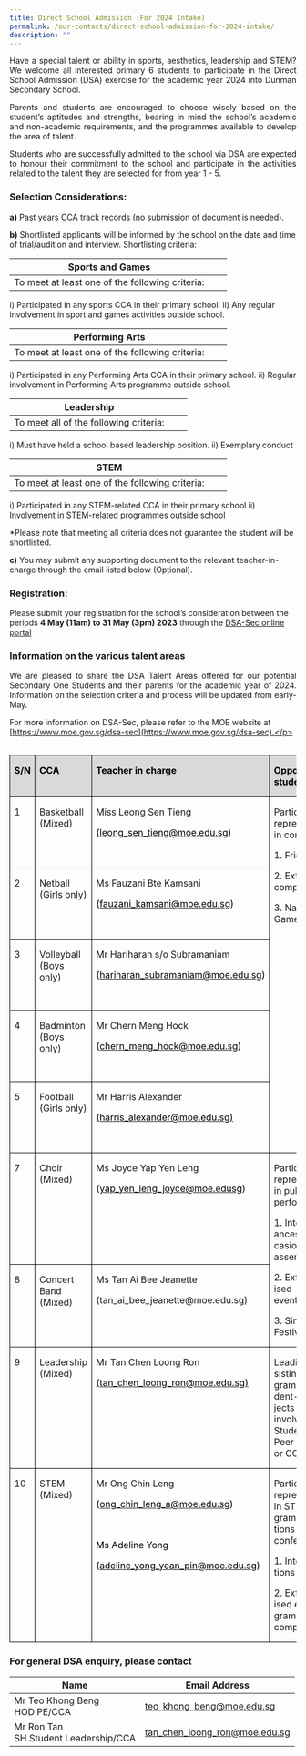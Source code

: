 ```yaml
---
title: Direct School Admission (For 2024 Intake)
permalink: /our-contacts/direct-school-admission-for-2024-intake/
description: ""
---
```

<p style="text-align: justify;">Have a special talent or ability in sports, aesthetics, leadership and STEM? We welcome all interested primary 6 students to participate in the Direct School Admission (DSA) exercise for the academic year 2024 into Dunman Secondary School.</p>

<p style="text-align: justify;">Parents and students are encouraged to choose wisely based on the student’s aptitudes and strengths, bearing in mind the school’s academic and non-academic requirements, and the programmes available to develop the area of talent.</p>

<p style="text-align: justify;">Students who are successfully admitted to the school via DSA are expected to honour their commitment to the school and participate in the activities related to the talent they are selected for from year 1 - 5.</p>


### Selection Considerations:

<b>a)</b> Past years CCA track records (no submission of document is needed).

<b>b)</b> Shortlisted applicants will be informed by the school on the date and time of trial/audition and interview. Shortlisting criteria:



| Sports and Games |  |  |
| -------- | -------- | -------- |
| To meet at least one of the following criteria:
i) Participated in any sports CCA in their primary school.
ii) Any regular involvement in sport and games activities outside school.

| Performing Arts |  |  |
| -------- | -------- | -------- |
| To meet at least one of the following criteria:
i) Participated in any Performing Arts CCA in their primary school.
ii) Regular involvement in Performing Arts programme outside school.

| Leadership |  |  |
| -------- | -------- | -------- |
| To meet all of the following criteria:
i) Must have held a school based leadership position.
ii) Exemplary conduct

| STEM |  |  |
| -------- | -------- | -------- |
| To meet at least one of the following criteria:
i) Participated in any STEM-related CCA in their primary school
ii) Involvement in STEM-related programmes outside school


*Please note that meeting all criteria does not guarantee the student will be shortlisted.

<b>c)</b> You may submit any supporting document to the relevant teacher-in-charge through the email listed below (Optional).

### Registration:

Please submit your registration for the school’s consideration between the periods <b>4 May (11am) to 31 May (3pm) 2023</b> through the [DSA-Sec online portal](https://www.moe.gov.sg/secondary/dsa/application)

### Information on the various talent areas

<p style="text-align: justify;">  
We are pleased to share the DSA Talent Areas offered for our potential Secondary One Students and their parents for the academic year of 2024. Information on the selection criteria and process will be updated from early-May.

For more information on DSA-Sec, please refer to the MOE website at [https://www.moe.gov.sg/dsa-sec](https://www.moe.gov.sg/dsa-sec).</p>


<table style="undefined;table-layout: fixed; width: 621px">
<colgroup>
<col style="width: 105px">
<col style="width: 300px">
<col style="width: 300px">
</colgroup>
<thead>
  <tr>
  </tr></thead></table><table class="MsoTableGrid" border="1" cellspacing="0" cellpadding="0" style="border-collapse:collapse;border:none;mso-border-alt:solid windowtext .5pt;
 mso-yfti-tbllook:1184;mso-padding-alt:0in 5.4pt 0in 5.4pt">
 <tbody><tr style="mso-yfti-irow:0;mso-yfti-firstrow:yes">
  <td width="37" valign="top" style="width:28.0pt;border:solid windowtext 1.0pt;
  mso-border-alt:solid windowtext .5pt;background:#D9D9D9;mso-background-themecolor:
  background1;mso-background-themeshade:217;padding:0in 5.4pt 0in 5.4pt">
  <p class="MsoNormal"><b><span lang="EN-GB" style="color:black;mso-color-alt:windowtext;
  mso-ansi-language:EN-GB">S/N</span></b><b><span lang="EN-GB" style="mso-ansi-language:
  EN-GB"></span></b></p>
  </td>
  <td width="124" valign="top" style="width:93.25pt;border:solid windowtext 1.0pt;
  border-left:none;mso-border-left-alt:solid windowtext .5pt;mso-border-alt:
  solid windowtext .5pt;background:#D9D9D9;mso-background-themecolor:background1;
  mso-background-themeshade:217;padding:0in 5.4pt 0in 5.4pt">
  <p class="MsoNormal"><b><span lang="EN-GB" style="color:black;mso-color-alt:windowtext;
  mso-ansi-language:EN-GB">CCA</span></b><u><span lang="EN-GB" style="color:black;
  mso-themecolor:text1;mso-ansi-language:EN-GB"></span></u></p>
  </td>
  <td width="258" valign="top" style="width:193.5pt;border:solid windowtext 1.0pt;
  border-left:none;mso-border-left-alt:solid windowtext .5pt;mso-border-alt:
  solid windowtext .5pt;background:#D9D9D9;mso-background-themecolor:background1;
  mso-background-themeshade:217;padding:0in 5.4pt 0in 5.4pt">
  <p class="MsoNormal"><b><span lang="EN-GB" style="color:black;mso-color-alt:windowtext;
  mso-ansi-language:EN-GB">Teacher in charge</span></b><b><span lang="EN-GB" style="mso-ansi-language:EN-GB"></span></b></p>
  </td>
  <td width="204" valign="top" style="width:152.75pt;border:solid windowtext 1.0pt;
  border-left:none;mso-border-left-alt:solid windowtext .5pt;mso-border-alt:
  solid windowtext .5pt;background:#D9D9D9;mso-background-themecolor:background1;
  mso-background-themeshade:217;padding:0in 5.4pt 0in 5.4pt">
  <p class="MsoNormal"><b><span lang="EN-GB" style="color:black;mso-color-alt:windowtext;
  mso-ansi-language:EN-GB">Opportunities For students</span></b><b><span lang="EN-GB" style="mso-ansi-language:EN-GB"></span></b></p>
  </td>
 </tr>
 <tr style="mso-yfti-irow:1">
  <td width="37" valign="top" style="width:28.0pt;border:solid windowtext 1.0pt;
  border-top:none;mso-border-top-alt:solid windowtext .5pt;mso-border-alt:solid windowtext .5pt;
  padding:0in 5.4pt 0in 5.4pt">
  <p class="MsoNormal"><span lang="EN-GB" style="mso-ansi-language:EN-GB">1</span></p>
  </td>
  <td width="124" valign="top" style="width:93.25pt;border-top:none;border-left:
  none;border-bottom:solid windowtext 1.0pt;border-right:solid windowtext 1.0pt;
  mso-border-top-alt:solid windowtext .5pt;mso-border-left-alt:solid windowtext .5pt;
  mso-border-alt:solid windowtext .5pt;padding:0in 5.4pt 0in 5.4pt">
  <p class="MsoNormal"><span lang="EN-GB" style="mso-ansi-language:EN-GB">Basketball
  (Mixed)</span></p>
  </td>
  <td width="258" valign="top" style="width:193.5pt;border-top:none;border-left:
  none;border-bottom:solid windowtext 1.0pt;border-right:solid windowtext 1.0pt;
  mso-border-top-alt:solid windowtext .5pt;mso-border-left-alt:solid windowtext .5pt;
  mso-border-alt:solid windowtext .5pt;padding:0in 5.4pt 0in 5.4pt">
  <p class="MsoNormal"><span lang="EN-GB" style="mso-ansi-language:EN-GB">Miss
  Leong Sen Tieng</span></p>
  <p class="MsoNormal"><span lang="EN-GB" style="color:black;mso-themecolor:text1;
  mso-ansi-language:EN-GB">(</span><a href="mailto:leong_sen_tieng@moe.edu.sg"><span lang="EN-GB" style="color:black;mso-themecolor:text1;mso-ansi-language:EN-GB;
  text-decoration:none;text-underline:none">leong_sen_tieng@moe.edu.sg</span></a><span lang="EN-GB" style="color:black;mso-themecolor:text1;mso-ansi-language:EN-GB">)</span></p>
  <p class="MsoNormal"><span lang="EN-GB" style="mso-ansi-language:EN-GB">&nbsp;</span></p>
  </td>
  <td width="204" rowspan="5" valign="top" style="width:152.75pt;border-top:none;
  border-left:none;border-bottom:solid windowtext 1.0pt;border-right:solid windowtext 1.0pt;
  mso-border-top-alt:solid windowtext .5pt;mso-border-left-alt:solid windowtext .5pt;
  mso-border-alt:solid windowtext .5pt;padding:0in 5.4pt 0in 5.4pt">
  <p class="MsoNormal"><span lang="EN-GB" style="mso-ansi-language:EN-GB">Participation
  and representing school in competitions:</span></p>
  <p class="MsoNormal"><span lang="EN-GB" style="mso-ansi-language:EN-GB">1.
  Friendly matches</span></p>
  <p class="MsoNormal"><span lang="EN-GB" style="mso-ansi-language:EN-GB">2.
  External competitions</span></p>
  <p class="MsoNormal"><span lang="EN-GB" style="mso-ansi-language:EN-GB">3.
  National School Games </span></p>
  </td>
 </tr>
 <tr style="mso-yfti-irow:2">
  <td width="37" valign="top" style="width:28.0pt;border:solid windowtext 1.0pt;
  border-top:none;mso-border-top-alt:solid windowtext .5pt;mso-border-alt:solid windowtext .5pt;
  padding:0in 5.4pt 0in 5.4pt">
  <p class="MsoNormal"><span lang="EN-GB" style="mso-ansi-language:EN-GB">2</span></p>
  </td>
  <td width="124" valign="top" style="width:93.25pt;border-top:none;border-left:
  none;border-bottom:solid windowtext 1.0pt;border-right:solid windowtext 1.0pt;
  mso-border-top-alt:solid windowtext .5pt;mso-border-left-alt:solid windowtext .5pt;
  mso-border-alt:solid windowtext .5pt;padding:0in 5.4pt 0in 5.4pt">
  <p class="MsoNormal"><span lang="EN-GB" style="mso-ansi-language:EN-GB">Netball
  (Girls only)</span></p>
  </td>
  <td width="258" valign="top" style="width:193.5pt;border-top:none;border-left:
  none;border-bottom:solid windowtext 1.0pt;border-right:solid windowtext 1.0pt;
  mso-border-top-alt:solid windowtext .5pt;mso-border-left-alt:solid windowtext .5pt;
  mso-border-alt:solid windowtext .5pt;padding:0in 5.4pt 0in 5.4pt">
  <p class="MsoNormal"><span lang="EN-GB" style="mso-ansi-language:EN-GB">Ms
  Fauzani <span class="SpellE">Bte</span> Kamsani</span></p>
  <p class="MsoNormal"><span lang="EN-GB" style="color:black;mso-themecolor:text1;
  mso-ansi-language:EN-GB">(</span><a href="mailto:fauzani_kamsani@moe.edu.sg"><span lang="EN-GB" style="color:black;mso-themecolor:text1;mso-ansi-language:EN-GB;
  text-decoration:none;text-underline:none">fauzani_kamsani@moe.edu.sg</span></a><span lang="EN-GB" style="color:black;mso-themecolor:text1;mso-ansi-language:EN-GB">)</span></p>
  <p class="MsoNormal"><span lang="EN-GB" style="mso-ansi-language:EN-GB">&nbsp;</span></p>
  </td>
 </tr>
 <tr style="mso-yfti-irow:3">
  <td width="37" valign="top" style="width:28.0pt;border:solid windowtext 1.0pt;
  border-top:none;mso-border-top-alt:solid windowtext .5pt;mso-border-alt:solid windowtext .5pt;
  padding:0in 5.4pt 0in 5.4pt">
  <p class="MsoNormal"><span lang="EN-GB" style="mso-ansi-language:EN-GB">3</span></p>
  </td>
  <td width="124" valign="top" style="width:93.25pt;border-top:none;border-left:
  none;border-bottom:solid windowtext 1.0pt;border-right:solid windowtext 1.0pt;
  mso-border-top-alt:solid windowtext .5pt;mso-border-left-alt:solid windowtext .5pt;
  mso-border-alt:solid windowtext .5pt;padding:0in 5.4pt 0in 5.4pt">
  <p class="MsoNormal"><span lang="EN-GB" style="mso-ansi-language:EN-GB">Volleyball
  (Boys only)</span></p>
  </td>
  <td width="258" valign="top" style="width:193.5pt;border-top:none;border-left:
  none;border-bottom:solid windowtext 1.0pt;border-right:solid windowtext 1.0pt;
  mso-border-top-alt:solid windowtext .5pt;mso-border-left-alt:solid windowtext .5pt;
  mso-border-alt:solid windowtext .5pt;padding:0in 5.4pt 0in 5.4pt">
  <p class="MsoNormal"><span lang="EN-GB" style="mso-ansi-language:EN-GB">Mr
  Hariharan s/o</span><span style="mso-fareast-font-family:&quot;Times New Roman&quot;;
  mso-bidi-font-family:Calibri;mso-bidi-theme-font:minor-latin"> Subramaniam</span><span lang="EN-GB" style="mso-ansi-language:EN-GB"></span></p>
  <p class="MsoNormal"><span lang="EN-GB" style="color:black;mso-themecolor:text1;
  mso-ansi-language:EN-GB">(</span><a href="mailto:hariharan_subramaniam@moe.edu.sg"><span lang="EN-GB" style="color:black;mso-themecolor:text1;mso-ansi-language:EN-GB;text-decoration:
  none;text-underline:none">hariharan_subramaniam@moe.edu.sg</span></a><span lang="EN-GB" style="color:black;mso-themecolor:text1;mso-ansi-language:EN-GB">)</span></p>
  <p class="MsoNormal"><span lang="EN-GB" style="mso-ansi-language:EN-GB">&nbsp;</span></p>
  </td>
 </tr>
 <tr style="mso-yfti-irow:4">
  <td width="37" valign="top" style="width:28.0pt;border:solid windowtext 1.0pt;
  border-top:none;mso-border-top-alt:solid windowtext .5pt;mso-border-alt:solid windowtext .5pt;
  padding:0in 5.4pt 0in 5.4pt">
  <p class="MsoNormal"><span lang="EN-GB" style="mso-ansi-language:EN-GB">4</span></p>
  </td>
  <td width="124" valign="top" style="width:93.25pt;border-top:none;border-left:
  none;border-bottom:solid windowtext 1.0pt;border-right:solid windowtext 1.0pt;
  mso-border-top-alt:solid windowtext .5pt;mso-border-left-alt:solid windowtext .5pt;
  mso-border-alt:solid windowtext .5pt;padding:0in 5.4pt 0in 5.4pt">
  <p class="MsoNormal"><span lang="EN-GB" style="mso-ansi-language:EN-GB">Badminton
  (Boys only)</span></p>
  </td>
  <td width="258" valign="top" style="width:193.5pt;border-top:none;border-left:
  none;border-bottom:solid windowtext 1.0pt;border-right:solid windowtext 1.0pt;
  mso-border-top-alt:solid windowtext .5pt;mso-border-left-alt:solid windowtext .5pt;
  mso-border-alt:solid windowtext .5pt;padding:0in 5.4pt 0in 5.4pt">
  <p class="MsoNormal"><span lang="EN-GB" style="mso-ansi-language:EN-GB">Mr Chern
  Meng Hock</span></p>
  <p class="MsoNormal"><span lang="EN-GB" style="color:black;mso-themecolor:text1;
  mso-ansi-language:EN-GB">(</span><a href="mailto:chern_meng_hock@moe.edu.sg"><span lang="EN-GB" style="color:black;mso-themecolor:text1;mso-ansi-language:EN-GB">chern_meng_hock@moe.edu.sg</span></a><span lang="EN-GB" style="color:black;mso-themecolor:text1;mso-ansi-language:EN-GB">)</span></p>
  <p class="MsoNormal"><span lang="EN-GB" style="mso-ansi-language:EN-GB">&nbsp;</span></p>
  </td>
 </tr>
 <tr style="mso-yfti-irow:5">
  <td width="37" valign="top" style="width:28.0pt;border:solid windowtext 1.0pt;
  border-top:none;mso-border-top-alt:solid windowtext .5pt;mso-border-alt:solid windowtext .5pt;
  padding:0in 5.4pt 0in 5.4pt">
  <p class="MsoNormal"><span lang="EN-GB" style="mso-ansi-language:EN-GB">5</span></p>
  </td>
  <td width="124" valign="top" style="width:93.25pt;border-top:none;border-left:
  none;border-bottom:solid windowtext 1.0pt;border-right:solid windowtext 1.0pt;
  mso-border-top-alt:solid windowtext .5pt;mso-border-left-alt:solid windowtext .5pt;
  mso-border-alt:solid windowtext .5pt;padding:0in 5.4pt 0in 5.4pt">
  <p class="MsoNormal"><span lang="EN-GB" style="mso-ansi-language:EN-GB">Football
  (Girls only)</span></p>
  </td>
  <td width="258" valign="top" style="width:193.5pt;border-top:none;border-left:
  none;border-bottom:solid windowtext 1.0pt;border-right:solid windowtext 1.0pt;
  mso-border-top-alt:solid windowtext .5pt;mso-border-left-alt:solid windowtext .5pt;
  mso-border-alt:solid windowtext .5pt;padding:0in 5.4pt 0in 5.4pt">
  <p class="MsoNormal"><span lang="EN-GB" style="mso-ansi-language:EN-GB">Mr Harris
  Alexander</span></p>
  <p class="MsoNormal"><u><span lang="EN-GB" style="color:black;mso-themecolor:
  text1;mso-ansi-language:EN-GB">(</span></u><a href="mailto:harris_alexander@moe.edu.sg"><span lang="EN-GB" style="color:black;
  mso-themecolor:text1;mso-ansi-language:EN-GB">harris_alexander@moe.edu.sg</span></a><u><span lang="EN-GB" style="color:black;mso-themecolor:text1;mso-ansi-language:EN-GB">)</span></u></p>
  <p class="MsoNormal"><span lang="EN-GB" style="mso-ansi-language:EN-GB">&nbsp;</span></p>
  </td>
 </tr>
 <tr style="mso-yfti-irow:6">
  <td width="37" valign="top" style="width:28.0pt;border:solid windowtext 1.0pt;
  border-top:none;mso-border-top-alt:solid windowtext .5pt;mso-border-alt:solid windowtext .5pt;
  padding:0in 5.4pt 0in 5.4pt">
  <p class="MsoNormal"><span lang="EN-GB" style="mso-ansi-language:EN-GB">7</span></p>
  </td>
  <td width="124" valign="top" style="width:93.25pt;border-top:none;border-left:
  none;border-bottom:solid windowtext 1.0pt;border-right:solid windowtext 1.0pt;
  mso-border-top-alt:solid windowtext .5pt;mso-border-left-alt:solid windowtext .5pt;
  mso-border-alt:solid windowtext .5pt;padding:0in 5.4pt 0in 5.4pt">
  <p class="MsoNormal"><span lang="EN-GB" style="mso-ansi-language:EN-GB">Choir
  (Mixed)</span></p>
  </td>
  <td width="258" valign="top" style="width:193.5pt;border-top:none;border-left:
  none;border-bottom:solid windowtext 1.0pt;border-right:solid windowtext 1.0pt;
  mso-border-top-alt:solid windowtext .5pt;mso-border-left-alt:solid windowtext .5pt;
  mso-border-alt:solid windowtext .5pt;padding:0in 5.4pt 0in 5.4pt">
  <p class="MsoNormal"><span lang="EN-GB" style="mso-ansi-language:EN-GB">Ms Joyce
  Yap Yen Leng</span></p>
  <p class="MsoNormal"><span lang="EN-GB" style="color:black;mso-themecolor:text1;
  mso-ansi-language:EN-GB">(</span><a href="mailto:yap_yen_leng_joyce@moe.edusg"><span lang="EN-GB" style="color:black;mso-themecolor:text1;mso-ansi-language:EN-GB;
  text-decoration:none;text-underline:none">yap_yen_leng_joyce@moe.edusg</span></a><span lang="EN-GB" style="color:black;mso-themecolor:text1;mso-ansi-language:EN-GB">)</span></p>
  <p class="MsoNormal"><span lang="EN-GB" style="mso-ansi-language:EN-GB">&nbsp;</span></p>
  </td>
  <td width="204" rowspan="2" valign="top" style="width:152.75pt;border-top:none;
  border-left:none;border-bottom:solid windowtext 1.0pt;border-right:solid windowtext 1.0pt;
  mso-border-top-alt:solid windowtext .5pt;mso-border-left-alt:solid windowtext .5pt;
  mso-border-alt:solid windowtext .5pt;padding:0in 5.4pt 0in 5.4pt">
  <p class="MsoNormal"><span lang="EN-GB" style="mso-ansi-language:EN-GB">Participating
  and representing school in public performances.</span></p>
  <p class="MsoNormal"><span lang="EN-GB" style="mso-ansi-language:EN-GB">1. Internal
  performances on special occasions and school assembly.</span></p>
  <p class="MsoNormal"><span lang="EN-GB" style="mso-ansi-language:EN-GB">2.
  External organised events/competitions.</span></p>
  <p class="MsoNormal"><span lang="EN-GB" style="mso-ansi-language:EN-GB">3.
  Singapore Youth Festival Presentation </span></p>
  </td>
 </tr>
 <tr style="mso-yfti-irow:7">
  <td width="37" valign="top" style="width:28.0pt;border:solid windowtext 1.0pt;
  border-top:none;mso-border-top-alt:solid windowtext .5pt;mso-border-alt:solid windowtext .5pt;
  padding:0in 5.4pt 0in 5.4pt">
  <p class="MsoNormal"><span lang="EN-GB" style="mso-ansi-language:EN-GB">8</span></p>
  </td>
  <td width="124" valign="top" style="width:93.25pt;border-top:none;border-left:
  none;border-bottom:solid windowtext 1.0pt;border-right:solid windowtext 1.0pt;
  mso-border-top-alt:solid windowtext .5pt;mso-border-left-alt:solid windowtext .5pt;
  mso-border-alt:solid windowtext .5pt;padding:0in 5.4pt 0in 5.4pt">
  <p class="MsoNormal"><span lang="EN-GB" style="mso-ansi-language:EN-GB">Concert
  Band (Mixed)</span></p>
  </td>
  <td width="258" valign="top" style="width:193.5pt;border-top:none;border-left:
  none;border-bottom:solid windowtext 1.0pt;border-right:solid windowtext 1.0pt;
  mso-border-top-alt:solid windowtext .5pt;mso-border-left-alt:solid windowtext .5pt;
  mso-border-alt:solid windowtext .5pt;padding:0in 5.4pt 0in 5.4pt">
  <p class="MsoNormal"><span lang="EN-GB" style="mso-ansi-language:EN-GB">Ms Tan Ai
  Bee Jeanette</span></p>
  <p class="MsoNormal"><span lang="EN-GB" style="mso-ansi-language:EN-GB">(tan_ai_bee_jeanette@moe.edu.sg)</span></p>
  </td>
 </tr>
 <tr style="mso-yfti-irow:8">
  <td width="37" valign="top" style="width:28.0pt;border:solid windowtext 1.0pt;
  border-top:none;mso-border-top-alt:solid windowtext .5pt;mso-border-alt:solid windowtext .5pt;
  padding:0in 5.4pt 0in 5.4pt">
  <p class="MsoNormal"><span lang="EN-GB" style="mso-ansi-language:EN-GB">9</span></p>
  </td>
  <td width="124" valign="top" style="width:93.25pt;border-top:none;border-left:
  none;border-bottom:solid windowtext 1.0pt;border-right:solid windowtext 1.0pt;
  mso-border-top-alt:solid windowtext .5pt;mso-border-left-alt:solid windowtext .5pt;
  mso-border-alt:solid windowtext .5pt;padding:0in 5.4pt 0in 5.4pt">
  <p class="MsoNormal"><span lang="EN-GB" style="mso-ansi-language:EN-GB">Leadership
  (Mixed)</span></p>
  </td>
  <td width="258" valign="top" style="width:193.5pt;border-top:none;border-left:
  none;border-bottom:solid windowtext 1.0pt;border-right:solid windowtext 1.0pt;
  mso-border-top-alt:solid windowtext .5pt;mso-border-left-alt:solid windowtext .5pt;
  mso-border-alt:solid windowtext .5pt;padding:0in 5.4pt 0in 5.4pt">
  <p class="MsoNormal"><span lang="EN-GB" style="mso-ansi-language:EN-GB">Mr Tan
  Chen Loong Ron</span></p>
  <p class="MsoNormal"><u><span lang="EN-GB" style="color:black;mso-themecolor:
  text1;mso-ansi-language:EN-GB">(</span></u><a href="mailto:tan_chen_loong_ron@moe.edu.sg"><span lang="EN-GB" style="color:black;mso-themecolor:text1;mso-ansi-language:EN-GB">tan_chen_loong_ron@moe.edu.sg</span></a><u><span lang="EN-GB" style="color:black;mso-themecolor:text1;mso-ansi-language:EN-GB">)</span></u></p>
  <p class="MsoNormal"><span lang="EN-GB" style="mso-ansi-language:EN-GB">&nbsp;</span></p>
  </td>
  <td width="204" valign="top" style="width:152.75pt;border-top:none;border-left:
  none;border-bottom:solid windowtext 1.0pt;border-right:solid windowtext 1.0pt;
  mso-border-top-alt:solid windowtext .5pt;mso-border-left-alt:solid windowtext .5pt;
  mso-border-alt:solid windowtext .5pt;padding:0in 5.4pt 0in 5.4pt">
  <p class="MsoNormal"><span lang="EN-GB" style="mso-ansi-language:EN-GB">Leading
  and/or assisting in school programmes or student-initiated projects through
  their involvement as a Student Councillor, Peer Support Leader or CCA Leader.</span></p>
  </td>
 </tr>
 <tr style="mso-yfti-irow:9;mso-yfti-lastrow:yes">
  <td width="37" valign="top" style="width:28.0pt;border:solid windowtext 1.0pt;
  border-top:none;mso-border-top-alt:solid windowtext .5pt;mso-border-alt:solid windowtext .5pt;
  padding:0in 5.4pt 0in 5.4pt">
  <p class="MsoNormal"><span lang="EN-GB" style="mso-ansi-language:EN-GB">10</span></p>
  </td>
  <td width="124" valign="top" style="width:93.25pt;border-top:none;border-left:
  none;border-bottom:solid windowtext 1.0pt;border-right:solid windowtext 1.0pt;
  mso-border-top-alt:solid windowtext .5pt;mso-border-left-alt:solid windowtext .5pt;
  mso-border-alt:solid windowtext .5pt;padding:0in 5.4pt 0in 5.4pt">
  <p class="MsoNormal"><span lang="EN-GB" style="mso-ansi-language:EN-GB">STEM
  (Mixed)</span></p>
  </td>
  <td width="258" valign="top" style="width:193.5pt;border-top:none;border-left:
  none;border-bottom:solid windowtext 1.0pt;border-right:solid windowtext 1.0pt;
  mso-border-top-alt:solid windowtext .5pt;mso-border-left-alt:solid windowtext .5pt;
  mso-border-alt:solid windowtext .5pt;padding:0in 5.4pt 0in 5.4pt">
  <p class="MsoNormal"><span lang="EN-GB" style="mso-ansi-language:EN-GB">Mr Ong
  Chin Leng</span></p>
  <p class="MsoNormal"><span style="color:black;mso-themecolor:text1">(</span><a href="mailto:ong_chin_leng_a@moe.edu.sg"><span lang="EN-GB" style="color:black;
  mso-themecolor:text1;mso-ansi-language:EN-GB">ong_chin_leng_a@moe.edu.sg</span></a><span class="MsoHyperlink"><span lang="EN-GB" style="color:black;mso-themecolor:text1;
  mso-ansi-language:EN-GB;text-decoration:none;text-underline:none">)</span></span><span lang="EN-GB" style="color:black;mso-themecolor:text1;mso-ansi-language:EN-GB"></span></p>
  <p class="MsoNormal"><span lang="EN-GB" style="color:black;mso-themecolor:text1;
  mso-ansi-language:EN-GB">&nbsp;</span></p>
  <p class="MsoNormal"><span lang="EN-GB" style="color:black;mso-themecolor:text1;
  mso-ansi-language:EN-GB">Ms Adeline Yong</span></p>
  <p class="MsoNormal"><span lang="EN-GB" style="color:black;mso-themecolor:text1;
  mso-ansi-language:EN-GB">(</span><a href="mailto:adeline_yong_yean_pin@moe.edu.sg"><span lang="EN-GB" style="color:black;mso-themecolor:text1;mso-ansi-language:EN-GB;text-decoration:
  none;text-underline:none">adeline_yong_yean_pin@moe.edu.sg</span></a><span lang="EN-GB" style="color:black;mso-themecolor:text1;mso-ansi-language:EN-GB">)</span></p>
  <p class="MsoNormal"><span lang="EN-GB" style="mso-ansi-language:EN-GB">&nbsp;</span></p>
  </td>
  <td width="204" valign="top" style="width:152.75pt;border-top:none;border-left:
  none;border-bottom:solid windowtext 1.0pt;border-right:solid windowtext 1.0pt;
  mso-border-top-alt:solid windowtext .5pt;mso-border-left-alt:solid windowtext .5pt;
  mso-border-alt:solid windowtext .5pt;padding:0in 5.4pt 0in 5.4pt">
  <p class="MsoNormal"><span lang="EN-GB" style="mso-ansi-language:EN-GB">Participating
  and representing school in STEM programmes, <span class="GramE">competitions</span>
  and conferences.</span></p>
  <p class="MsoNormal"><span lang="EN-GB" style="mso-ansi-language:EN-GB">1.
  Internal competitions and showcase.</span></p>
  <p class="MsoNormal"><span lang="EN-GB" style="mso-ansi-language:EN-GB">2.
  External organised events/ programmes/ competitions.</span></p>
  </td>
 </tr>
</tbody></table>



### For general DSA enquiry, please contact



|  Name | Email Address |
| -------- | -------- |
| Mr Teo Khong Beng<br>HOD PE/CCA       | [teo\_khong\_beng@moe.edu.sg](mailto:teo_khong_beng@moe.edu.sg)     |
| Mr Ron Tan<br>SH Student Leadership/CCA     | [tan\_chen\_loong\_ron@moe.edu.sg](mailto:tan_chen_loong_ron@moe.edu.sg)     |
